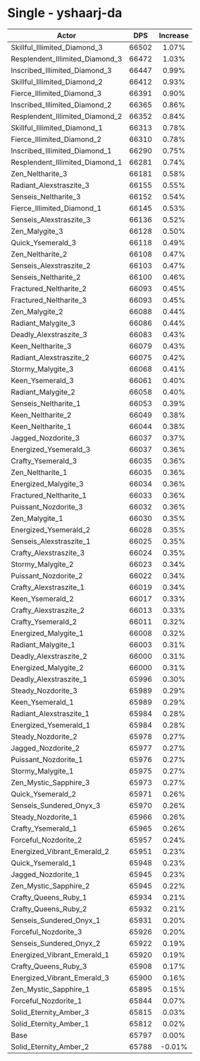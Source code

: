 # Single - yshaarj-da
| Actor | DPS | Increase |
|---|:---:|:---:|
|Skillful_Illimited_Diamond_3|66502|1.07%|
|Resplendent_Illimited_Diamond_3|66472|1.03%|
|Inscribed_Illimited_Diamond_3|66447|0.99%|
|Skillful_Illimited_Diamond_2|66412|0.93%|
|Fierce_Illimited_Diamond_3|66391|0.90%|
|Inscribed_Illimited_Diamond_2|66365|0.86%|
|Resplendent_Illimited_Diamond_2|66352|0.84%|
|Skillful_Illimited_Diamond_1|66313|0.78%|
|Fierce_Illimited_Diamond_2|66310|0.78%|
|Inscribed_Illimited_Diamond_1|66290|0.75%|
|Resplendent_Illimited_Diamond_1|66281|0.74%|
|Zen_Neltharite_3|66181|0.58%|
|Radiant_Alexstraszite_3|66155|0.55%|
|Senseis_Neltharite_3|66152|0.54%|
|Fierce_Illimited_Diamond_1|66145|0.53%|
|Senseis_Alexstraszite_3|66136|0.52%|
|Zen_Malygite_3|66128|0.50%|
|Quick_Ysemerald_3|66118|0.49%|
|Zen_Neltharite_2|66108|0.47%|
|Senseis_Alexstraszite_2|66103|0.47%|
|Senseis_Neltharite_2|66100|0.46%|
|Fractured_Neltharite_2|66093|0.45%|
|Fractured_Neltharite_3|66093|0.45%|
|Zen_Malygite_2|66088|0.44%|
|Radiant_Malygite_3|66086|0.44%|
|Deadly_Alexstraszite_3|66083|0.43%|
|Keen_Neltharite_3|66079|0.43%|
|Radiant_Alexstraszite_2|66075|0.42%|
|Stormy_Malygite_3|66068|0.41%|
|Keen_Ysemerald_3|66061|0.40%|
|Radiant_Malygite_2|66058|0.40%|
|Senseis_Neltharite_1|66053|0.39%|
|Keen_Neltharite_2|66049|0.38%|
|Keen_Neltharite_1|66044|0.38%|
|Jagged_Nozdorite_3|66037|0.37%|
|Energized_Ysemerald_3|66037|0.36%|
|Crafty_Ysemerald_3|66035|0.36%|
|Zen_Neltharite_1|66035|0.36%|
|Energized_Malygite_3|66034|0.36%|
|Fractured_Neltharite_1|66033|0.36%|
|Puissant_Nozdorite_3|66032|0.36%|
|Zen_Malygite_1|66030|0.35%|
|Energized_Ysemerald_2|66028|0.35%|
|Senseis_Alexstraszite_1|66025|0.35%|
|Crafty_Alexstraszite_3|66024|0.35%|
|Stormy_Malygite_2|66023|0.34%|
|Puissant_Nozdorite_2|66022|0.34%|
|Crafty_Alexstraszite_1|66019|0.34%|
|Keen_Ysemerald_2|66017|0.33%|
|Crafty_Alexstraszite_2|66013|0.33%|
|Crafty_Ysemerald_2|66011|0.32%|
|Energized_Malygite_1|66008|0.32%|
|Radiant_Malygite_1|66003|0.31%|
|Deadly_Alexstraszite_2|66000|0.31%|
|Energized_Malygite_2|66000|0.31%|
|Deadly_Alexstraszite_1|65996|0.30%|
|Steady_Nozdorite_3|65989|0.29%|
|Keen_Ysemerald_1|65989|0.29%|
|Radiant_Alexstraszite_1|65984|0.28%|
|Energized_Ysemerald_1|65984|0.28%|
|Steady_Nozdorite_2|65978|0.27%|
|Jagged_Nozdorite_2|65977|0.27%|
|Puissant_Nozdorite_1|65976|0.27%|
|Stormy_Malygite_1|65975|0.27%|
|Zen_Mystic_Sapphire_3|65973|0.27%|
|Quick_Ysemerald_2|65971|0.26%|
|Senseis_Sundered_Onyx_3|65970|0.26%|
|Steady_Nozdorite_1|65966|0.26%|
|Crafty_Ysemerald_1|65965|0.26%|
|Forceful_Nozdorite_2|65957|0.24%|
|Energized_Vibrant_Emerald_2|65951|0.23%|
|Quick_Ysemerald_1|65948|0.23%|
|Jagged_Nozdorite_1|65945|0.23%|
|Zen_Mystic_Sapphire_2|65945|0.22%|
|Crafty_Queens_Ruby_1|65934|0.21%|
|Crafty_Queens_Ruby_2|65932|0.21%|
|Senseis_Sundered_Onyx_1|65931|0.20%|
|Forceful_Nozdorite_3|65926|0.20%|
|Senseis_Sundered_Onyx_2|65922|0.19%|
|Energized_Vibrant_Emerald_1|65920|0.19%|
|Crafty_Queens_Ruby_3|65908|0.17%|
|Energized_Vibrant_Emerald_3|65900|0.16%|
|Zen_Mystic_Sapphire_1|65895|0.15%|
|Forceful_Nozdorite_1|65844|0.07%|
|Solid_Eternity_Amber_3|65815|0.03%|
|Solid_Eternity_Amber_1|65812|0.02%|
|Base|65797|0.00%|
|Solid_Eternity_Amber_2|65788|-0.01%|
